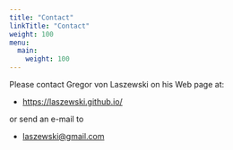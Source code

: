 ```yaml
---
title: "Contact"
linkTitle: "Contact"
weight: 100
menu:
  main:
    weight: 100
---
```


Please contact Gregor von Laszewski on his Web page at:

* <https://laszewski.github.io/>

or send an e-mail to

* laszewski@gmail.com

